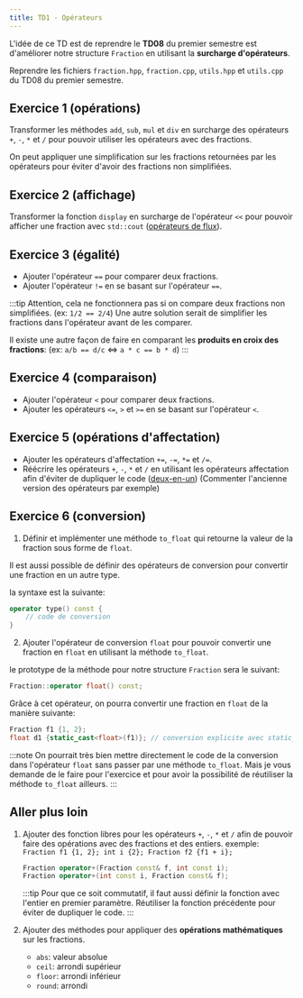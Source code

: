 ```yaml
---
title: TD1 - Opérateurs
---
```


L'idée de ce TD est de reprendre le **TD08** du premier semestre est d'améliorer notre structure `Fraction` en utilisant la **surcharge d'opérateurs**.

Reprendre les fichiers `fraction.hpp`, `fraction.cpp`, `utils.hpp` et `utils.cpp` du TD08 du premier semestre.

## Exercice 1 (opérations)

Transformer les méthodes `add`, `sub`, `mul` et `div` en surcharge des opérateurs `+`, `-`, `*` et `/` pour pouvoir utiliser les opérateurs avec des fractions.

On peut appliquer une simplification sur les fractions retournées par les opérateurs pour éviter d'avoir des fractions non simplifiées.

## Exercice 2 (affichage)

Transformer la fonction `display` en surcharge de l'opérateur `<<` pour pouvoir afficher une fraction avec `std::cout` ([opérateurs de flux](/Lessons/S2/Operators#opérateurs-de-flux)).

## Exercice 3 (égalité)

- Ajouter l'opérateur `==` pour comparer deux fractions.
- Ajouter l'opérateur `!=` en se basant sur l'opérateur `==`.

:::tip
Attention, cela ne fonctionnera pas si on compare deux fractions non simplifiées. (ex: `1/2 == 2/4`) Une autre solution serait de simplifier les fractions dans l'opérateur avant de les comparer.

Il existe une autre façon de faire en comparant les **produits en croix des fractions**: (ex: `a/b == d/c` \<=> `a * c == b * d`)
:::

## Exercice 4 (comparaison)

- Ajouter l'opérateur `<` pour comparer deux fractions.
- Ajouter les opérateurs `<=`, `>` et `>=` en se basant sur l'opérateur `<`.

## Exercice 5 (opérations d'affectation)

- Ajouter les opérateurs d'affectation `+=`, `-=`, `*=` et `/=`.
- Réécrire les opérateurs `+`, `-`, `*` et `/` en utilisant les opérateurs affectation afin d'éviter de dupliquer le code ([deux-en-un](/Lessons/S2/Operators#deux-en-un)) (Commenter l'ancienne version des opérateurs par exemple)


## Exercice 6 (conversion)

1. Définir et implémenter une méthode `to_float` qui retourne la valeur de la fraction sous forme de `float`.

Il est aussi possible de définir des opérateurs de conversion pour convertir une fraction en un autre type.

la syntaxe est la suivante:

```cpp
operator type() const {
    // code de conversion
}
```

2. Ajouter l'opérateur de conversion `float` pour pouvoir convertir une fraction en `float` en utilisant la méthode `to_float`.

le prototype de la méthode pour notre structure `Fraction` sera le suivant:

```cpp
Fraction::operator float() const;
```

Grâce à cet opérateur, on pourra convertir une fraction en `float` de la manière suivante:

```cpp
Fraction f1 {1, 2};
float d1 {static_cast<float>(f1)}; // conversion explicite avec static_cast
```

:::note
On pourrait très bien mettre directement le code de la conversion dans l'opérateur `float` sans passer par une méthode `to_float`. Mais je vous demande de le faire pour l'exercice et pour avoir la possibilité de réutiliser la méthode `to_float` ailleurs.
:::

## Aller plus loin

1. Ajouter des fonction libres pour les opérateurs `+`, `-`, `*` et `/` afin de pouvoir faire des opérations avec des fractions et des entiers.
    exemple: `Fraction f1 {1, 2}; int i {2}; Fraction f2 {f1 + i};`
    ```cpp
    Fraction operator+(Fraction const& f, int const i);
    Fraction operator+(int const i, Fraction const& f);
    ```

    :::tip
    Pour que ce soit commutatif, il faut aussi définir la fonction avec l'entier en premier paramètre. Réutiliser la fonction précédente pour éviter de dupliquer le code.
    :::

2. Ajouter des méthodes pour appliquer des **opérations mathématiques** sur les fractions.
   - `abs`: valeur absolue
   - `ceil`: arrondi supérieur
   - `floor`: arrondi inférieur
   - `round`: arrondi


